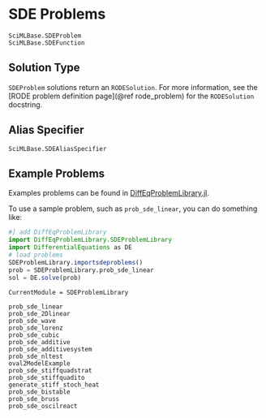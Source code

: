 # SDE Problems

```@docs
SciMLBase.SDEProblem
SciMLBase.SDEFunction
```

## Solution Type

`SDEProblem` solutions return an `RODESolution`. For more information, see the
[RODE problem definition page](@ref rode_problem) for the `RODESolution` docstring.

## Alias Specifier

```@docs
SciMLBase.SDEAliasSpecifier
```

## Example Problems

Examples problems can be found in [DiffEqProblemLibrary.jl](https://github.com/SciML/DiffEqProblemLibrary.jl/blob/master/lib/SDEProblemLibrary/src/SDEProblemLibrary.jl).

To use a sample problem, such as `prob_sde_linear`, you can do something like:

```julia
#] add DiffEqProblemLibrary
import DiffEqProblemLibrary.SDEProblemLibrary
import DifferentialEquations as DE
# load problems
SDEProblemLibrary.importsdeproblems()
prob = SDEProblemLibrary.prob_sde_linear
sol = DE.solve(prob)
```

```@meta
CurrentModule = SDEProblemLibrary
```

```@docs
prob_sde_linear
prob_sde_2Dlinear
prob_sde_wave
prob_sde_lorenz
prob_sde_cubic
prob_sde_additive
prob_sde_additivesystem
prob_sde_nltest
oval2ModelExample
prob_sde_stiffquadstrat
prob_sde_stiffquadito
generate_stiff_stoch_heat
prob_sde_bistable
prob_sde_bruss
prob_sde_oscilreact
```
